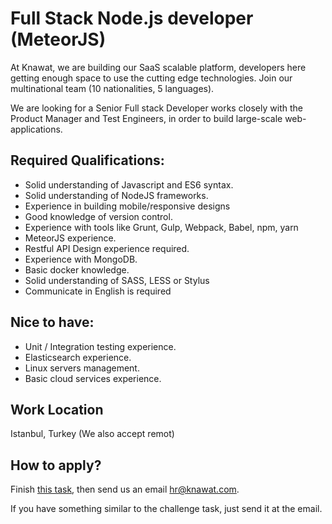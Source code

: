 # Full Stack Node.js developer (MeteorJS)

At Knawat, we are building our SaaS scalable platform, developers here getting enough space to use the cutting edge technologies. Join our multinational team (10 nationalities, 5 languages).

We are looking for a Senior Full stack Developer works closely with the Product Manager and Test Engineers, in order to build large-scale web-applications.

## Required Qualifications:
* Solid understanding of Javascript and ES6 syntax.
* Solid understanding of NodeJS frameworks.
* Experience in building mobile/responsive designs
* Good knowledge of version control.
* Experience with tools like Grunt, Gulp, Webpack, Babel, npm, yarn
* MeteorJS experience.
* Restful API Design experience required.
* Experience with MongoDB.
* Basic docker knowledge.
* Solid understanding of SASS, LESS or Stylus
* Communicate in English is required

## Nice to have:
* Unit / Integration testing experience.
* Elasticsearch experience.
* Linux servers management.
* Basic cloud services experience.


## Work Location
Istanbul, Turkey (We also accept remot)

## How to apply?
Finish [this task](https://github.com/Knawat/interviews-challenges/blob/master/Full-Stack-Node.js.md), then send us an email hr@knawat.com.

If you have something similar to the challenge task, just send it at the email.
